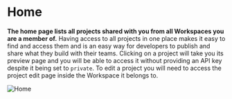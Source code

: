 # Home

**The home page lists all projects shared with you from all Workspaces you are a member of.** Having access to all projects in one place makes it easy to find and access them and is an easy way for developers to publish and share what they build with their teams. Clicking on a project will take you its preview page and you will be able to access it without providing an API key despite it being set to `private`. To edit a project you will need to access the project edit page inside the Workspace it belongs to.

![Home](/docs/images/home/home.webp)
